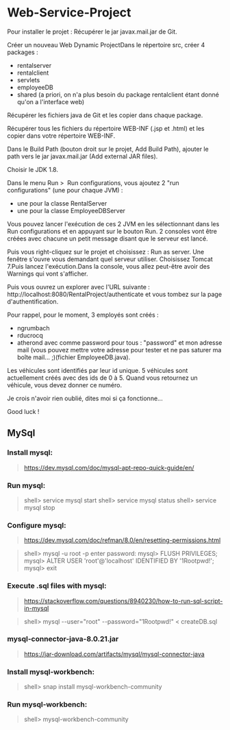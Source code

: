 # Web-Service-Project

Pour installer le projet :
Récupérer le jar javax.mail.jar de Git.

Créer un nouveau Web Dynamic ProjectDans le répertoire src, créer 4 packages :
- rentalserver
- rentalclient
- servlets
- employeeDB
- shared
(a priori, on n'a plus besoin du package rentalclient étant donné qu'on a l'interface web)

Récupérer les fichiers java de Git et les copier dans chaque package.

Récupérer tous les fichiers du répertoire WEB-INF (.jsp et .html) et les copier dans votre répertoire WEB-INF.

Dans le Build Path (bouton droit sur le projet, Add Build Path), ajouter le path vers le jar javax.mail.jar (Add external JAR files).

Choisir le JDK 1.8.

Dans le menu Run >  Run configurations, vous ajoutez 2 "run configurations" (une pour chaque JVM) :
- une pour la classe RentalServer
- une pour la classe EmployeeDBServer

Vous pouvez lancer l'exécution de ces 2 JVM en les sélectionnant dans les Run configurations et en appuyant sur le bouton Run.
2 consoles vont être créées avec chacune un petit message disant que le serveur est lancé.

Puis vous right-cliquez sur le projet et choisissez : Run as server.
Une fenêtre s'ouvre vous demandant quel serveur utiliser. 
Choisissez Tomcat 7.Puis lancez l'exécution.Dans la console, vous allez peut-être avoir des Warnings qui vont s'afficher.

Puis vous ouvrez un explorer avec l'URL suivante : http://localhost:8080/RentalProject/authenticate
et vous tombez sur la page d'authentification.

Pour rappel, pour le moment, 3 employés sont créés :
- ngrumbach
- rducrocq
- atherond
avec comme password pour tous : "password" et mon adresse mail (vous pouvez mettre votre adresse pour tester et ne pas saturer ma boîte mail... ;)(fichier EmployeeDB.java).

Les véhicules sont identifiés par leur id unique. 5 véhicules sont actuellement créés avec des ids de 0 à 5. Quand vous retournez un véhicule, vous devez donner ce numéro.

Je crois n'avoir rien oublié, dites moi si ça fonctionne...

Good luck !

## MySql

### Install mysql:
> https://dev.mysql.com/doc/mysql-apt-repo-quick-guide/en/

### Run mysql:
> shell> service mysql start
> shell> service mysql status
> shell> service mysql stop

### Configure mysql:
> https://dev.mysql.com/doc/refman/8.0/en/resetting-permissions.html

> shell> mysql -u root -p
> enter password:
> mysql> FLUSH PRIVILEGES;
> mysql> ALTER USER 'root'@'localhost' IDENTIFIED BY '1Rootpwd!';
> mysql> exit

### Execute .sql files with mysql:
> https://stackoverflow.com/questions/8940230/how-to-run-sql-script-in-mysql

> shell> mysql --user="root" --password="1Rootpwd!" < createDB.sql

### mysql-connector-java-8.0.21.jar
> https://jar-download.com/artifacts/mysql/mysql-connector-java

### Install mysql-workbench:
> shell> snap install mysql-workbench-community

### Run mysql-workbench:
> shell> mysql-workbench-community
